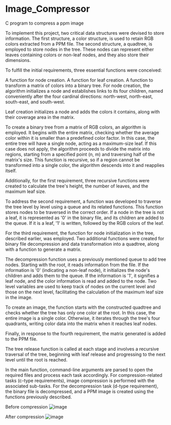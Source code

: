 # Image_Compressor
C program to compress a ppm image

To implement this project, two critical data structures were devised to store information. The first structure, a color structure, is used to retain RGB colors extracted from a PPM file. The second structure, a quadtree, is employed to store nodes in the tree. These nodes can represent either leaves containing colors or non-leaf nodes, and they also store their dimensions.

To fulfill the initial requirements, three essential functions were conceived:

A function for node creation.
A function for leaf creation.
A function to transform a matrix of colors into a binary tree.
For node creation, the algorithm initializes a node and establishes links to its four children, named conveniently after the four cardinal directions: north-west, north-east, south-east, and south-west.

Leaf creation initializes a node and adds the colors it contains, along with their coverage area in the matrix.

To create a binary tree from a matrix of RGB colors, an algorithm is employed. It begins with the entire matrix, checking whether the average color within it is smaller than a predefined color factor. In this case, the entire tree will have a single node, acting as a maximum-size leaf. If this case does not apply, the algorithm proceeds to divide the matrix into regions, starting from a specified point (n, m) and traversing half of the matrix's size. This function is recursive, so if a region cannot be transformed into a single color, the algorithm descends into it and reapplies itself.

Additionally, for the first requirement, three recursive functions were created to calculate the tree's height, the number of leaves, and the maximum leaf size.

To address the second requirement, a function was developed to traverse the tree level by level using a queue and its related functions. This function stores nodes to be traversed in the correct order. If a node in the tree is not a leaf, it is represented as '0' in the binary file, and its children are added to the queue. If it is a leaf, '1' is written, followed by the RGB colors of the leaf.

For the third requirement, the function for node initialization in the tree, described earlier, was employed. Two additional functions were created for binary file decompression and data transformation into a quadtree, along with a function to generate a matrix.

The decompression function uses a previously mentioned queue to add tree nodes. Starting with the root, it reads information from the file. If the information is '0' (indicating a non-leaf node), it initializes the node's children and adds them to the queue. If the information is '1', it signifies a leaf node, and the color information is read and added to the node. Two level variables are used to keep track of nodes on the current level and those on the next level, facilitating the calculation of the maximum leaf size in the image.

To create an image, the function starts with the constructed quadtree and checks whether the tree has only one color at the root. In this case, the entire image is a single color. Otherwise, it iterates through the tree's four quadrants, writing color data into the matrix when it reaches leaf nodes.

Finally, in response to the fourth requirement, the matrix generated is added to the PPM file.

The tree release function is called at each stage and involves a recursive traversal of the tree, beginning with leaf release and progressing to the next level until the root is reached.

In the main function, command-line arguments are parsed to open the required files and process each task accordingly. For compression-related tasks (c-type requirements), image compression is performed with the associated sub-tasks. For the decompression task (d-type requirement), the binary file is decompressed, and a PPM image is created using the functions previously described.

Before compression
![image](https://github.com/pachirishu/Image_Compressor/assets/54062247/72f8e19c-6219-4b53-9da8-de0b95dcedab)

After compression
![image](https://github.com/pachirishu/Image_Compressor/assets/54062247/50604de0-7515-420f-b534-3c883453cc4c)

